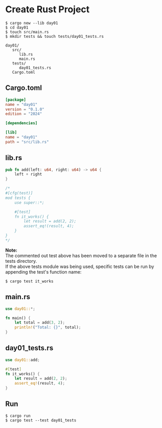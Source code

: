 # Create Rust Project

```
$ cargo new --lib day01
$ cd day01
$ touch src/main.rs
$ mkdir tests && touch tests/day01_tests.rs
```

```
day01/
   src/
      lib.rs
      main.rs
   tests/
      day01_tests.rs
   Cargo.toml
```

## Cargo.toml
```toml
[package]
name = "day01"
version = "0.1.0"
edition = "2024"

[dependencies]

[lib]
name = "day01"
path = "src/lib.rs"
```

## lib.rs
```rust
pub fn add(left: u64, right: u64) -> u64 {
    left + right
}

/*
#[cfg(test)]
mod tests {
    use super::*;

    #[test]
    fn it_works() {
        let result = add(2, 2);
        assert_eq!(result, 4);
    }
}
*/
```

**Note:**  
The commented out test above has been moved to a separate file in the tests directory.  
If the above tests module was being used, specific tests can be run by appending the test's function name:
```
$ cargo test it_works
```

## main.rs
```rust
use day01::*;

fn main() {
    let total = add(3, 2);
    println!("Total: {}", total);
}
```

## day01_tests.rs
```rust
use day01::add;

#[test]
fn it_works() {
    let result = add(2, 2);
    assert_eq!(result, 4);
}
```

## Run
```
$ cargo run
$ cargo test --test day01_tests
```